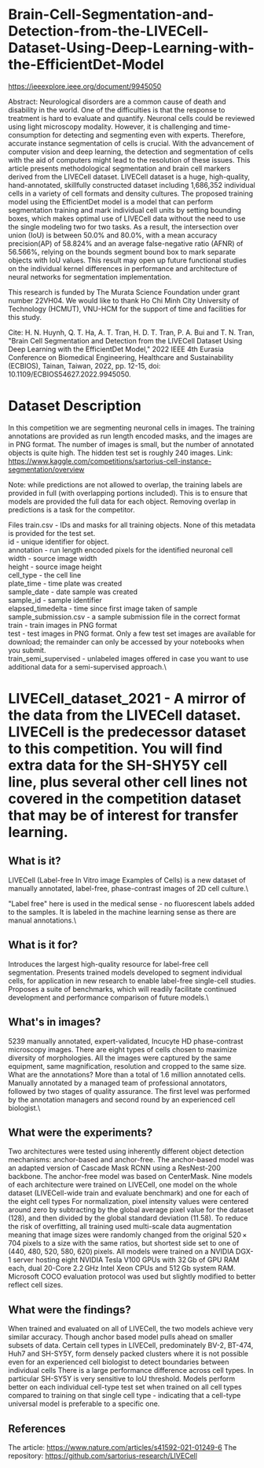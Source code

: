 # Brain-Cell-Segmentation-and-Detection-from-the-LIVECell-Dataset-Using-Deep-Learning-with-the-EfficientDet-Model
https://ieeexplore.ieee.org/document/9945050

Abstract:
Neurological disorders are a common cause of death and disability in the world. One of the difficulties is that the response to treatment is hard to evaluate and quantify. Neuronal cells could be reviewed using light microscopy modality. However, it is challenging and time-consumption for detecting and segmenting even with experts. Therefore, accurate instance segmentation of cells is crucial. With the advancement of computer vision and deep learning, the detection and segmentation of cells with the aid of computers might lead to the resolution of these issues. This article presents methodological segmentation and brain cell markers derived from the LIVECell dataset. LIVECell dataset is a huge, high-quality, hand-annotated, skillfully constructed dataset including 1,686,352 individual cells in a variety of cell formats and density cultures. The proposed training model using the EfficientDet model is a model that can perform segmentation training and mark individual cell units by setting bounding boxes, which makes optimal use of LIVECell data without the need to use the single modeling two for two tasks. As a result, the intersection over union (IoU) is between 50.0% and 80.0%, with a mean accuracy precision(AP) of 58.824% and an average false-negative ratio (AFNR) of 56.566%, relying on the bounds segment bound box to mark separate objects with IoU values. This result may open up future functional studies on the individual kernel differences in performance and architecture of neural networks for segmentation implementation.

This research is funded by The Murata Science Foundation under grant number 22VH04. We would like to thank Ho Chi Minh City University of Technology (HCMUT), VNU-HCM for the support of time and facilities for this study.

Cite: H. N. Huynh, Q. T. Ha, A. T. Tran, H. D. T. Tran, P. A. Bui and T. N. Tran, "Brain Cell Segmentation and Detection from the LIVECell Dataset Using Deep Learning with the EfficientDet Model," 2022 IEEE 4th Eurasia Conference on Biomedical Engineering, Healthcare and Sustainability (ECBIOS), Tainan, Taiwan, 2022, pp. 12-15, doi: 10.1109/ECBIOS54627.2022.9945050.

# Dataset Description
In this competition we are segmenting neuronal cells in images. The training annotations are provided as run length encoded masks, and the images are in PNG format. The number of images is small, but the number of annotated objects is quite high. The hidden test set is roughly 240 images. Link: https://www.kaggle.com/competitions/sartorius-cell-instance-segmentation/overview

Note: while predictions are not allowed to overlap, the training labels are provided in full (with overlapping portions included). This is to ensure that models are provided the full data for each object. Removing overlap in predictions is a task for the competitor.

Files
train.csv - IDs and masks for all training objects. None of this metadata is provided for the test set.\
id - unique identifier for object.\
annotation - run length encoded pixels for the identified neuronal cell\
width - source image width\
height - source image height\
cell_type - the cell line\
plate_time - time plate was created\
sample_date - date sample was created\
sample_id - sample identifier\
elapsed_timedelta - time since first image taken of sample\
sample_submission.csv - a sample submission file in the correct format\
train - train images in PNG format\
test - test images in PNG format. Only a few test set images are available for download; the remainder can only be accessed by your notebooks when you submit.\
train_semi_supervised - unlabeled images offered in case you want to use additional data for a semi-supervised approach.\

# LIVECell_dataset_2021 - A mirror of the data from the LIVECell dataset. LIVECell is the predecessor dataset to this competition. You will find extra data for the SH-SHY5Y cell line, plus several other cell lines not covered in the competition dataset that may be of interest for transfer learning.

## What is it?
LIVECell (Label-free In Vitro image Examples of Cells) is a new dataset of manually annotated, label-free, phase-contrast images of 2D cell culture.\

"Label free" here is used in the medical sense - no fluorescent labels added to the samples. It is labeled in the machine learning sense as there are manual annotations.\

## What is it for?
Introduces the largest high-quality resource for label-free cell segmentation. Presents trained models developed to segment individual cells, for application in new research to enable label-free single-cell studies. Proposes a suite of benchmarks, which will readily facilitate continued development and performance comparison of future models.\

## What's in images?
5239 manually annotated, expert-validated, Incucyte HD phase-contrast microscopy images. There are eight types of cells chosen to maximize diversity of morphologies. All the images were captured by the same equipment, same magnification, resolution and cropped to the same size.
What are the annotations? More than a total of 1.6 million annotated cells. Manually annotated by a managed team of professional annotators, followed by two stages of quality assurance. The first level was performed by the annotation managers and second round by an experienced cell biologist.\

## What were the experiments?
Two architectures were tested using inherently different object detection mechanisms: anchor-based and anchor-free. The anchor-based model was an adapted version of Cascade Mask RCNN using a ResNest-200 backbone. The anchor-free model was based on CenterMask.
Nine models of each architecture were trained on LIVECell, one model on the whole dataset (LIVECell-wide train and evaluate benchmark) and one for each of the eight cell types For normalization, pixel intensity values were centered around zero by subtracting by the global average pixel value for the dataset (128), and then divided by the global standard deviation (11.58). To reduce the risk of overfitting, all training used multi-scale data augmentation meaning that image sizes were randomly changed from the original 520 × 704 pixels to a size with the same ratios, but shortest side set to one of (440, 480, 520, 580, 620) pixels. All models were trained on a NVIDIA DGX-1 server hosting eight NVIDIA Tesla V100 GPUs with 32 Gb of GPU RAM each, dual 20-Core 2.2 GHz Intel Xeon CPUs and 512 Gb system RAM. Microsoft COCO evaluation protocol was used but slightly modified to better reflect cell sizes.

## What were the findings?
When trained and evaluated on all of LIVECell, the two models achieve very similar accuracy. Though anchor based model pulls ahead on smaller subsets of data. Certain cell types in LIVECell, predominately BV-2, BT-474, Huh7 and SH-SY5Y, form densely packed clusters where it is not possible even for an experienced cell biologist to detect boundaries between individual cells
There is a large performance difference across cell types. In particular SH-SY5Y is very sensitive to IoU threshold.
Models perform better on each individual cell-type test set when trained on all cell types compared to training on that single cell type - indicating that a cell-type universal model is preferable to a specific one.

## References
The article: https://www.nature.com/articles/s41592-021-01249-6
The repository: https://github.com/sartorius-research/LIVECell
